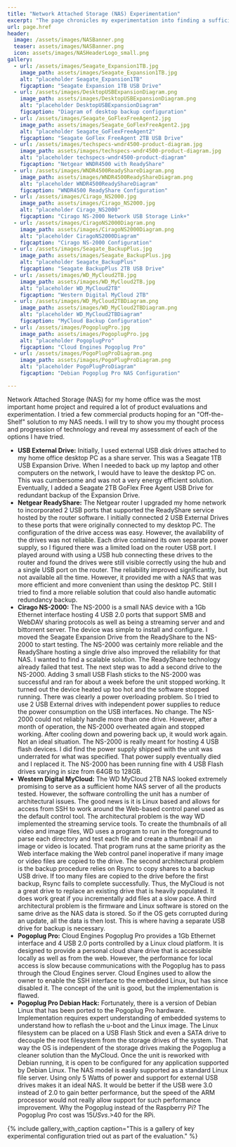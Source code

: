 ```yaml
---
title: "Network Attached Storage (NAS) Experimentation"
excerpt: "The page chronicles my experimentation into finding a sufficient Network Attached Storage solution for my home storage needs."
url: page.href
header:
  image: /assets/images/NASBanner.png
  teaser: assets/images/NASBanner.png
  icon: assets/images/NASHeaderLogo_small.png
gallery:
  - url: /assets/images/Seagate_Expansion1TB.jpg
    image_path: assets/images/Seagate_Expansion1TB.jpg
    alt: "placeholder Seagate_Expansion1TB"
    figcaption: "Seagate Expansion 1TB USB Drive"
  - url: /assets/images/DesktopUSBExpansionDiagram.png
    image_path: assets/images/DesktopUSBExpansionDiagram.png
    alt: "placeholder DesktopUSBExpansionDiagram"
    figcaption: "Diagram of desktop backup configuration"
  - url: /assets/images/Seagate_GoFlexFreeAgent2.jpg
    image_path: assets/images/Seagate_GoFlexFreeAgent2.jpg
    alt: "placeholder Seagate_GoFlexFreeAgent2"
    figcaption: "Seagate GoFlex FreeAgent 2TB USB Drive"
  - url: /assets/images/techspecs-wndr4500-product-diagram.jpg
    image_path: assets/images/techspecs-wndr4500-product-diagram.jpg
    alt: "placeholder techspecs-wndr4500-product-diagram"
    figcaption: "Netgear WNDR4500 with ReadyShare"
  - url: /assets/images/WNDR4500ReadyShareDiagram.png
    image_path: assets/images/WNDR4500ReadyShareDiagram.png
    alt: "placeholder WNDR4500ReadyShareDiagram"
    figcaption: "WNDR4500 ReadyShare Configuration"
  - url: /assets/images/Cirago_NS2000.jpg
    image_path: assets/images/Cirago_NS2000.jpg
    alt: "placeholder Cirago_NS2000"
    figcaption: "Cirago NS-2000 Network USB Storage Link+"
  - url: /assets/images/CiragoNS2000Diagram.png
    image_path: assets/images/CiragoNS2000Diagram.png
    alt: "placeholder CiragoNS2000Diagram"
    figcaption: "Cirago NS-2000 Configuration"
  - url: /assets/images/Seagate_BackupPlus.jpg
    image_path: assets/images/Seagate_BackupPlus.jpg
    alt: "placeholder Seagate_BackupPlus"
    figcaption: "Seagate BackupPlus 2TB USB Drive"
  - url: /assets/images/WD_MyCloud2TB.jpg
    image_path: assets/images/WD_MyCloud2TB.jpg
    alt: "placeholder WD_MyCloud2TB"
    figcaption: "Western Digital MyCloud 2TB"
  - url: /assets/images/WD_MyCloud2TBDiagram.png
    image_path: assets/images/WD_MyCloud2TBDiagram.png
    alt: "placeholder WD_MyCloud2TBDiagram"
    figcaption: "MyCloud Backup Configuration"
  - url: /assets/images/PogoplugPro.jpg
    image_path: assets/images/PogoplugPro.jpg
    alt: "placeholder PogoplugPro"
    figcaption: "Cloud Engines Pogoplug Pro"
  - url: /assets/images/PogoPlugProDiagram.png
    image_path: assets/images/PogoPlugProDiagram.png
    alt: "placeholder PogoPlugProDiagram"
    figcaption: "Debian Pogoplug Pro NAS Configuration"

---
```

Network Attached Storage (NAS) for my home office was the most important home project and required a lot of product evaluations and experimentation.  I tried a few commercial products hoping for an "Off-the-Shelf" solution to my NAS needs.  I will try to show you my thought process and progression of technology and reveal my assessment of each of the options I have tried.

+ **USB External Drive:** Initially, I used external USB disk drives attached to my home office desktop PC as a share server.  This was a Seagate 1TB USB Expansion Drive.  When I needed to back up my laptop and other computers on the network, I would have to leave the desktop PC on.  This was cumbersome and was not a very energy efficient solution.  Eventually, I added a Seagate 2TB GoFlex Free Agent USB Drive for redundant backup of the Expansion Drive.
+ **Netgear ReadyShare:** The Netgear router I upgraded my home network to incorporated 2 USB ports that supported the ReadyShare service hosted by the router software.  I initially connected 2 USB External Drives to these ports that were originally connected to my desktop PC.  The configuration of the drive access was easy.  However, the availability of the drives was not reliable.  Each drive contained its own separate power supply, so I figured there was a limited load on the router USB port.  I played around with using a USB hub connecting these drives to the router and found the drives were still visible correctly using the hub and a single USB port on the router.  The reliability improved significantly, but not available all the time.  However, it provided me with a NAS that was more efficient and more convenient than using the desktop PC.  Still I tried to find a more reliable solution that could also handle automatic redundancy backup.
+ **Cirago NS-2000:** The NS-2000 is a small NAS device with a 1Gb Ethernet interface hosting 4 USB 2.0 ports that support SMB and WebDAV sharing protocols as well as being a streaming server and and bittorrent server.  The device was simple to install and configure. I moved the Seagate Expansion Drive from the ReadyShare to the NS-2000 to start testing.  The NS-2000 was certainly more reliable and the ReadyShare hosting a single drive also improved the reliability for that NAS.  I wanted to find a scalable solution.  The ReadyShare technology already failed that test.  The next step was to add a second drive to the NS-2000.  Adding 3 small USB Flash sticks to the NS-2000 was successful and ran for about a week before the unit stopped working.  It turned out the device heated up too hot and the software stopped running.  There was clearly a power overloading problem.  So I tried to use 2 USB External drives with independent power supplies to reduce the power consumption on the USB interfaces.  No change.  The NS-2000 could not reliably handle more than one drive.  However, after a month of operation, the NS-2000 overheated again and stopped working.  After cooling down and powering back up, it would work again.  Not an ideal situation.  The NS-2000 is really meant for hosting 4 USB flash devices.  I did find the power supply shipped with the unit was underrated for what was specified.  That power supply eventually died and I replaced it.  The NS-2000 has been running fine with 4 USB Flash drives varying in size from 64GB to 128GB.
+ **Western Digital MyCloud:** The WD MyCloud 2TB NAS looked extremely promising to serve as a sufficient home NAS server of all the products tested.  However, the software controlling the unit has a number of architectural issues.  The good news is it is Linux based and allows for access from SSH to work around the Web-based control panel used as the default control tool.  The architectural problem is the way WD implemented the streaming service tools.  To create the thumbnails of all video and image files, WD uses a program to run in the foreground to parse each directory and test each file and create a thumbnail if an image or video is located.  That program runs at the same priority as the Web interface making the Web control panel inoperative if many image or video files are copied to the drive.  The second architectural problem is the backup procedure relies on Rsync to copy shares to a backup USB drive.  If too many files are copied to the drive before the first backup, Rsync fails to complete successfully.  Thus, the MyCloud is not a great drive to replace an existing drive that is heavily populated.  It does work great if you incrementally add files at a slow pace.  A third architectural problem is the firmware and Linux software is stored on the same drive as the NAS data is stored.  So if the OS gets corrupted during an update, all the data is then lost.  This is where having a separate USB drive for backup is necessary.
+ **Pogoplug Pro:** Cloud Engines Pogoplug Pro provides a 1Gb Ethernet interface and 4 USB 2.0 ports controlled by a Linux cloud platform.  It is designed to provide a personal cloud share drive that is accessible locally as well as from the web.  However, the performance for local access is slow because communications with the Pogoplug has to pass through the Cloud Engines server.  Cloud Engines used to allow the owner to enable the SSH interface to the embedded Linux, but has since disabled it.  The concept of the unit is good, but the implementation is flawed.
+ **Pogoplug Pro Debian Hack:** Fortunately, there is a version of Debian Linux that has been ported to the Pogoplug Pro hardware.  Implementation requires expert understanding of embedded systems to understand how to reflash the u-boot and the Linux image.  The Linux filesystem can be placed on a USB Flash Stick and even a SATA drive to decouple the root filesystem from the storage drives of the system.  That way the OS is independent of the storage drives making the Pogoplug a cleaner solution than the MyCloud.  Once the unit is reworked with Debian running, it is open to be configured for any application supported by Debian Linux.  The NAS model is easily supported as a standard Linux file server.  Using only 5 Watts of power and support for external USB drives makes it an ideal NAS.  It would be better if the USB were 3.0 instead of 2.0 to gain better performance, but the speed of the ARM processor would not really allow support for such performance improvement.  Why the Pogoplug instead of the Raspberry Pi?  The Pogoplug Pro cost was $15 US vs. >$40 for the RPi.

{% include gallery_with_caption caption="This is a gallery of key experimental configuration tried out as part of the evaluation." %}
